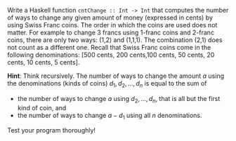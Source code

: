 Write a Haskell function `cntChange :: Int -> Int` that computes the number of ways to change any given amount of money (expressed in cents) by using Swiss Franc coins. The order in which the coins are used does not matter. For example to change 3 francs using 1-franc coins and 2-franc coins, there are only two ways: (1,2) and (1,1,1). The combination (2,1) does not count as a different one. Recall that Swiss Franc coins come in the following denominations: [500 cents, 200 cents,100 cents, 50 cents, 20 cents, 10 cents, 5 cents].

**Hint**: Think recursively. The number of ways to change the amount $a$ using the denominations (kinds of coins) $d_{1}, d_{2}, \ldots, d_{n}$ is equal to the sum of

* the number of ways to change $a$ using $d_{2}, \ldots, d_{n}$, that is all but the first kind of coin, and
* the number of ways to change $a - d_{1}$ using all $n$ denominations.

Test your program thoroughly!